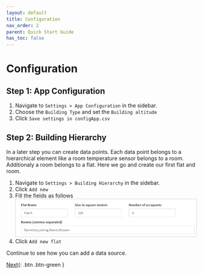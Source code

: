 ```yaml
---
layout: default
title: Configuration
nav_order: 2
parent: Quick Start Guide
has_toc: false
---
```


# Configuration
## Step 1: App Configuration
1. Navigate to `Settings > App Configuration` in the sidebar.
1. Choose the `Building Type` and set the `Building altitude`
1. Click `Save settings in configApp.csv`

## Step 2: Building Hierarchy
In a later step you can create data points. Each data point belongs to a hierarchical element like a room temperature sensor belongs to a room. Additionaly a room belongs to a flat.
Here we go and create our first flat and room.

1. Navigate to `Settings > Building Hierarchy` in the sidebar.
1. Click `Add new`
1. Fill the fields as follows<br>
   <img src="https://raw.githubusercontent.com/hslu-ige-laes/lcm/master/docs/assets/images/settingsBldgHierarchy_01.PNG" style="border:1px solid lightgrey"/>
1. Click `Add new flat`

Continue to see how you can add a data source.

[Next](https://hslu-ige-laes.github.io/lcm/docs/quickStartGuide/addDataSource/){: .btn .btn-green }